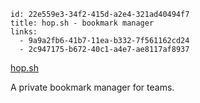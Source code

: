 ```
id: 22e559e3-34f2-415d-a2e4-321ad40494f7
title: hop.sh - bookmark manager
links:
  - 9a9a2fb6-41b7-11ea-b332-7f561162cd24
  - 2c947175-b672-40c1-a4e7-ae8117af8937
```

[hop.sh](https://hop.sh)

A private bookmark manager for teams.
